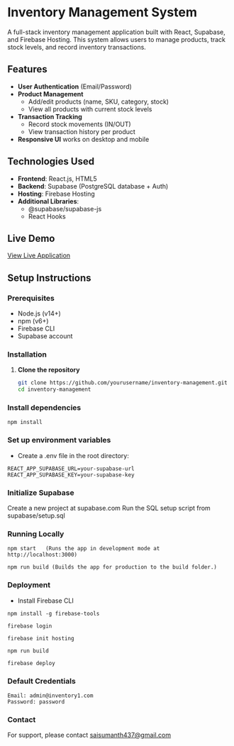 # Inventory Management System

A full-stack inventory management application built with React, Supabase, and Firebase Hosting. This system allows users to manage products, track stock levels, and record inventory transactions.

## Features

- **User Authentication** (Email/Password)
- **Product Management**
  - Add/edit products (name, SKU, category, stock)
  - View all products with current stock levels
- **Transaction Tracking**
  - Record stock movements (IN/OUT)
  - View transaction history per product
- **Responsive UI** works on desktop and mobile

## Technologies Used

- **Frontend**: React.js, HTML5
- **Backend**: Supabase (PostgreSQL database + Auth)
- **Hosting**: Firebase Hosting
- **Additional Libraries**: 
  - @supabase/supabase-js
  - React Hooks

## Live Demo

[View Live Application](https://inventory-managment-syst-c79d9.web.app)

## Setup Instructions

### Prerequisites
- Node.js (v14+)
- npm (v6+)
- Firebase CLI
- Supabase account

### Installation

1. **Clone the repository**
   ```bash
   git clone https://github.com/yourusername/inventory-management.git
   cd inventory-management 


### Install dependencies
```
npm install
```
### Set up environment variables

- Create a .env file in the root directory:
```
REACT_APP_SUPABASE_URL=your-supabase-url
REACT_APP_SUPABASE_KEY=your-supabase-key
```
### Initialize Supabase

Create a new project at supabase.com
Run the SQL setup script from supabase/setup.sql

### Running Locally
```
npm start   (Runs the app in development mode at http://localhost:3000)

npm run build (Builds the app for production to the build folder.)
```
### Deployment

- Install Firebase CLI
```
npm install -g firebase-tools

firebase login

firebase init hosting

npm run build

firebase deploy
```
### Default Credentials
```
Email: admin@inventory1.com
Password: password
```
### Contact

For support, please contact saisumanth437@gmail.com

